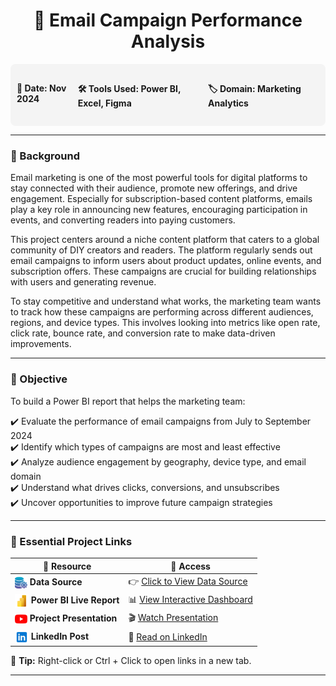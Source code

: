<h1 align="center">📧 Email Campaign Performance Analysis </h1>

<div style="display: flex; justify-content: space-between; padding: 10px; background-color: #f4f4f4; border-radius: 8px;">
  <h4>📅 Date: Nov 2024</h4>
  <h4>🛠️ Tools Used: Power BI, Excel, Figma</h4>
  <h4>🏷️ Domain: Marketing Analytics</h4>
</div>

---

### 📌 Background

Email marketing is one of the most powerful tools for digital platforms to stay connected with their audience, promote new offerings, and drive engagement. Especially for subscription-based content platforms, emails play a key role in announcing new features, encouraging participation in events, and converting readers into paying customers.

This project centers around a niche content platform that caters to a global community of DIY creators and readers. The platform regularly sends out email campaigns to inform users about product updates, online events, and subscription offers. These campaigns are crucial for building relationships with users and generating revenue.

To stay competitive and understand what works, the marketing team wants to track how these campaigns are performing across different audiences, regions, and device types. This involves looking into metrics like open rate, click rate, bounce rate, and conversion rate to make data-driven improvements.

---

### 🎯 Objective

To build a Power BI report that helps the marketing team:

✔️ Evaluate the performance of email campaigns from July to September 2024  
✔️ Identify which types of campaigns are most and least effective  
✔️ Analyze audience engagement by geography, device type, and email domain  
✔️ Understand what drives clicks, conversions, and unsubscribes  
✔️ Uncover opportunities to improve future campaign strategies

---

###  📂 Essential Project Links  

| 🧭 Resource | 🔗 Access |
|------------|----------|
| <img src="https://github.com/Chakradhar-M/PBI_Images/blob/main/Portfolio_Icons/database.png?raw=true" width="20" style="vertical-align:middle;"> **Data Source** | 👉 [Click to View Data Source](https://zoomcharts.com/en/microsoft-power-bi-custom-visuals/challenges/fp20-analytics-october-2024) |
| <img src="https://github.com/Chakradhar-M/PBI_Images/blob/main/Portfolio_Icons/power-bi.png?raw=true" width="22" style="vertical-align:middle;"> **Power BI Live Report** | 📊 [View Interactive Dashboard](#) |
| <img src="https://github.com/Chakradhar-M/PBI_Images/blob/main/Portfolio_Icons/youtube.png?raw=true" width="20" style="vertical-align:middle;"> **Project Presentation** | 🎬 [Watch Presentation](#) |
| <img src="https://github.com/Chakradhar-M/PBI_Images/blob/main/Portfolio_Icons/linkedin.png?raw=true" width="22" style="vertical-align:middle;"> **LinkedIn Post** | 🔗 [Read on LinkedIn](https://www.linkedin.com/posts/chakradhar-mantena_supply-chain-power-bi-report-activity-7266533596125896704-08lj?utm_source=share&utm_medium=member_desktop&rcm=ACoAAD9y4SkBuDMCUOFBEF1QAO3K3-8MrRRtZZk) |

📌 **Tip:** Right-click or Ctrl + Click to open links in a new tab.

---
